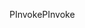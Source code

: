 <span data-ttu-id="3674e-101">PInvoke</span><span class="sxs-lookup"><span data-stu-id="3674e-101">PInvoke</span></span>
